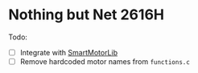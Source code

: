 Nothing but Net 2616H
=====================

Todo:
- [ ] Integrate with [SmartMotorLib](https://github.com/jpearman/smartMotorLib)
- [ ] Remove hardcoded motor names from `functions.c`